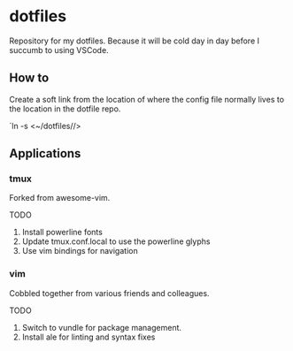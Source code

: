 # dotfiles

Repository for my dotfiles. Because it will be cold day in day before I succumb to using VSCode.

## How to

Create a soft link from the location of where the config file normally lives to the location in the dotfile repo.

`ln -s <config-file-location> <~/dotfiles/<application>/<dotfile>>

## Applications

### tmux

Forked from awesome-vim.

TODO

  1. Install powerline fonts
  2. Update tmux.conf.local to use the powerline glyphs
  3. Use vim bindings for navigation 

### vim

Cobbled together from various friends and colleagues.

TODO

  1. Switch to vundle for package management.
  2. Install ale for linting and syntax fixes 
